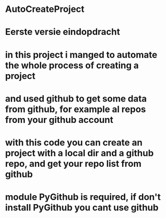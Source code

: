 # AutoCreateProject
# Eerste versie eindopdracht
# in this project i manged to automate the whole process of creating a project
# and used github to get some data from github, for example al repos from your github account
# with this code you can create an project with a local dir and a github repo, and get your repo list from github
# module PyGithub is required, if don't install PyGithub you cant use github
